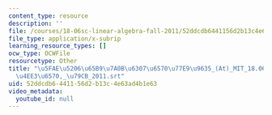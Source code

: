```yaml
---
content_type: resource
description: ''
file: /courses/18-06sc-linear-algebra-fall-2011/52ddcdb6441156d2b13c4e63ad4b1e63_5fae520665b97a0b6307657077e99635_-At-_MIT_18.06SC_7ebf60274ee36570-_79cb_2011.vtt
file_type: application/x-subrip
learning_resource_types: []
ocw_type: OCWFile
resourcetype: Other
title: "\u5FAE\u5206\u65B9\u7A0B\u6307\u6570\u77E9\u9635_(At)_MIT_18.06SC_\u7EBF\u6027\
  \u4EE3\u6570,_\u79CB_2011.srt"
uid: 52ddcdb6-4411-56d2-b13c-4e63ad4b1e63
video_metadata:
  youtube_id: null
---
```

